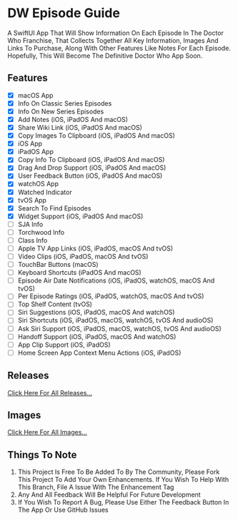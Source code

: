 # DW Episode Guide

A SwiftUI App That Will Show Information On Each Episode In The Doctor Who Franchise, That Collects Together All Key Information, Images And Links To Purchase, Along With Other Features Like Notes For Each Episode. Hopefully, This Will Become The Definitive Doctor Who App Soon.

## **Features**

- [x] macOS App
- [x] Info On Classic Series Episodes
- [x] Info On New Series Episodes
- [x] Add Notes (iOS, iPadOS And macOS)
- [x] Share Wiki Link (iOS, iPadOS And macOS)
- [x] Copy Images To Clipboard (iOS, iPadOS And macOS)
- [x] iOS App
- [x] iPadOS App
- [x] Copy Info To Clipboard (iOS, iPadOS And macOS)
- [x] Drag And Drop Support (iOS, iPadOS And macOS)
- [x] User Feedback Button (iOS, iPadOS And macOS)
- [x] watchOS App
- [x] Watched Indicator
- [x] tvOS App
- [x] Search To Find Episodes
- [x] Widget Support (iOS, iPadOS And macOS)
- [ ] SJA Info
- [ ] Torchwood Info
- [ ] Class Info
- [ ] Apple TV App Links (iOS, iPadOS, macOS And tvOS)
- [ ] Video Clips (iOS, iPadOS, macOS And tvOS)
- [ ] TouchBar Buttons (macOS)
- [ ] Keyboard Shortcuts (iPadOS And macOS)
- [ ] Episode Air Date Notifications (iOS, iPadOS, watchOS, macOS And tvOS)
- [ ] Per Episode Ratings (iOS, iPadOS, watchOS, macOS And tvOS)
- [ ] Top Shelf Content (tvOS)
- [ ] Siri Suggestions (iOS, iPadOS, macOS And watchOS)
- [ ] Siri Shortcuts (iOS, iPadOS, macOS, watchOS, tvOS And audioOS)
- [ ] Ask Siri Support (iOS, iPadOS, macOS, watchOS, tvOS And audioOS)
- [ ] Handoff Support (iOS, iPadOS, macOS And watchOS)
- [ ] App Clip Support (iOS, iPadOS)
- [ ] Home Screen App Context Menu Actions (iOS, iPadOS)

## **Releases**

[Click Here For All Releases...](https://github.com/markydoodled/DW-Episode-Guide/releases)

## **Images**

[Click Here For All Images...](https://github.com/markydoodled/DW-Episode-Guide/tree/main/Images)

## **Things To Note**

 1. This Project Is Free To Be Added To By The Community, Please Fork This Project To Add Your Own Enhancements. If You Wish To Help With This Branch, File A Issue With The Enhancement Tag
 2. Any And All Feedback Will Be Helpful For Future Development
 3. If You Wish To Report A Bug, Please Use Either The Feedback Button In The App Or Use GitHub Issues

